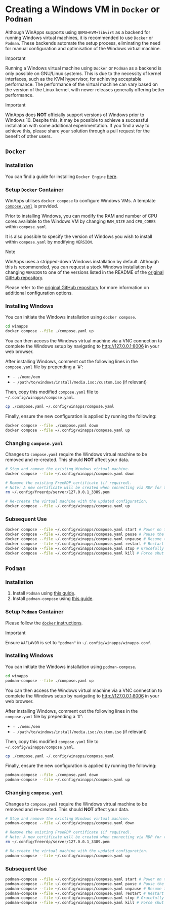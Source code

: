 # Creating a Windows VM in `Docker` or `Podman`
Although WinApps supports using `QEMU+KVM+libvirt` as a backend for running Windows virtual machines, it is recommended to use `Docker` or `Podman`. These backends automate the setup process, eliminating the need for manual configuration and optimisation of the Windows virtual machine.

> [!IMPORTANT]
> Running a Windows virtual machine using `Docker` or `Podman` as a backend is only possible on GNU/Linux systems. This is due to the necessity of kernel interfaces, such as the KVM hypervisor, for achieving acceptable performance. The performance of the virtual machine can vary based on the version of the Linux kernel, with newer releases generally offering better performance.

> [!IMPORTANT]
> WinApps does __NOT__ officially support versions of Windows prior to Windows 10. Despite this, it may be possible to achieve a successful installation with some additional experimentation. If you find a way to achieve this, please share your solution through a pull request for the benefit of other users.

## `Docker`
### Installation
You can find a guide for installing `Docker Engine` [here](https://docs.docker.com/engine/install/).

### Setup `Docker` Container
WinApps utilises `docker compose` to configure Windows VMs. A template [`compose.yaml`](https://github.com/winapps-org/winapps/blob/main/compose.yaml) is provided.

Prior to installing Windows, you can modify the RAM and number of CPU cores available to the Windows VM by changing `RAM_SIZE` and `CPU_CORES` within `compose.yaml`.

It is also possible to specify the version of Windows you wish to install within `compose.yaml` by modifying `VERSION`.

> [!NOTE]
> WinApps uses a stripped-down Windows installation by default. Although this is recommended, you can request a stock Windows installation by changing `VERSION` to one of the versions listed in the README of the [original GitHub repository](https://github.com/dockur/windows).

Please refer to the [original GitHub repository](https://github.com/dockur/windows) for more information on additional configuration options.

### Installing Windows
You can initiate the Windows installation using `docker compose`.
```bash
cd winapps
docker compose --file ./compose.yaml up
```

You can then access the Windows virtual machine via a VNC connection to complete the Windows setup by navigating to http://127.0.0.1:8006 in your web browser.

After installing Windows, comment out the following lines in the `compose.yaml` file by prepending a '#':
- `- ./oem:/oem`
- `- /path/to/windows/install/media.iso:/custom.iso` (if relevant)

Then, copy this modified `compose.yaml` file to `~/.config/winapps/compose.yaml`.

```bash
cp ./compose.yaml ~/.config/winapps/compose.yaml
```

Finally, ensure the new configuration is applied by running the following:

```bash
docker compose --file ./compose.yaml down
docker compose --file ~/.config/winapps/compose.yaml up
```


### Changing `compose.yaml`
Changes to `compose.yaml` require the Windows virtual machine to be removed and re-created. This should __NOT__ affect your data.

```bash
# Stop and remove the existing Windows virtual machine.
docker compose --file ~/.config/winapps/compose.yaml down

# Remove the existing FreeRDP certificate (if required).
# Note: A new certificate will be created when connecting via RDP for the first time.
rm ~/.config/freerdp/server/127.0.0.1_3389.pem

# Re-create the virtual machine with the updated configuration.
docker compose --file ~/.config/winapps/compose.yaml up
```

### Subsequent Use
```bash
docker compose --file ~/.config/winapps/compose.yaml start # Power on the Windows VM
docker compose --file ~/.config/winapps/compose.yaml pause # Pause the Windows VM
docker compose --file ~/.config/winapps/compose.yaml unpause # Resume the Windows VM
docker compose --file ~/.config/winapps/compose.yaml restart # Restart the Windows VM
docker compose --file ~/.config/winapps/compose.yaml stop # Gracefully shut down the Windows VM
docker compose --file ~/.config/winapps/compose.yaml kill # Force shut down the Windows VM
```

## `Podman`
### Installation
1. Install `Podman` using [this guide](https://podman.io/docs/installation).
2. Install `podman-compose` using [this guide](https://github.com/containers/podman-compose?tab=readme-ov-file#installation).

### Setup `Podman` Container
Please follow the [`docker` instructions](#setup-docker-container).

> [!IMPORTANT]
> Ensure `WAFLAVOR` is set to `"podman"` in `~/.config/winapps/winapps.conf`.

### Installing Windows
You can initiate the Windows installation using `podman-compose`.
```bash
cd winapps
podman-compose --file ./compose.yaml up
```

You can then access the Windows virtual machine via a VNC connection to complete the Windows setup by navigating to http://127.0.0.1:8006 in your web browser.

After installing Windows, comment out the following lines in the `compose.yaml` file by prepending a '#':
- `- ./oem:/oem`
- `- /path/to/windows/install/media.iso:/custom.iso` (if relevant)

Then, copy this modified `compose.yaml` file to `~/.config/winapps/compose.yaml`.

```bash
cp ./compose.yaml ~/.config/winapps/compose.yaml
```

Finally, ensure the new configuration is applied by running the following:

```bash
podman-compose --file ./compose.yaml down
podman-compose --file ~/.config/winapps/compose.yaml up
```

### Changing `compose.yaml`
Changes to `compose.yaml` require the Windows virtual machine to be removed and re-created. This should __NOT__ affect your data.

```bash
# Stop and remove the existing Windows virtual machine.
podman-compose --file ~/.config/winapps/compose.yaml down

# Remove the existing FreeRDP certificate (if required).
# Note: A new certificate will be created when connecting via RDP for the first time.
rm ~/.config/freerdp/server/127.0.0.1_3389.pem

# Re-create the virtual machine with the updated configuration.
podman-compose --file ~/.config/winapps/compose.yaml up
```

### Subsequent Use
```bash
podman-compose --file ~/.config/winapps/compose.yaml start # Power on the Windows VM
podman-compose --file ~/.config/winapps/compose.yaml pause # Pause the Windows VM
podman-compose --file ~/.config/winapps/compose.yaml unpause # Resume the Windows VM
podman-compose --file ~/.config/winapps/compose.yaml restart # Restart the Windows VM
podman-compose --file ~/.config/winapps/compose.yaml stop # Gracefully shut down the Windows VM
podman-compose --file ~/.config/winapps/compose.yaml kill # Force shut down the Windows VM
```
